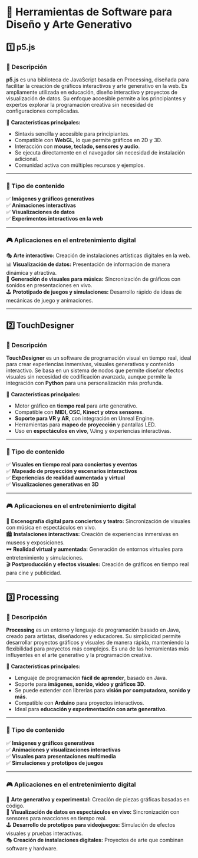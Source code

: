 # 🎨 Herramientas de Software para Diseño y Arte Generativo  

## 1️⃣ p5.js  

### 📝 Descripción  
**p5.js** es una biblioteca de JavaScript basada en Processing, diseñada para facilitar la creación de gráficos interactivos y arte generativo en la web. Es ampliamente utilizada en educación, diseño interactivo y proyectos de visualización de datos. Su enfoque accesible permite a los principiantes y expertos explorar la programación creativa sin necesidad de configuraciones complicadas.  

🔹 **Características principales:**  
- Sintaxis sencilla y accesible para principiantes.  
- Compatible con **WebGL**, lo que permite gráficos en 2D y 3D.  
- Interacción con **mouse, teclado, sensores y audio**.  
- Se ejecuta directamente en el navegador sin necesidad de instalación adicional.  
- Comunidad activa con múltiples recursos y ejemplos.   

---

### 🎨 Tipo de contenido  
✅ **Imágenes y gráficos generativos**  
✅ **Animaciones interactivas**  
✅ **Visualizaciones de datos**  
✅ **Experimentos interactivos en la web**  

---

### 🎮 Aplicaciones en el entretenimiento digital  
🎭 **Arte interactivo:** Creación de instalaciones artísticas digitales en la web.  
📊 **Visualización de datos:** Presentación de información de manera dinámica y atractiva.  
🎵 **Generación de visuales para música:** Sincronización de gráficos con sonidos en presentaciones en vivo.  
🕹️ **Prototipado de juegos y simulaciones:** Desarrollo rápido de ideas de mecánicas de juego y animaciones.  

---

## 2️⃣ TouchDesigner  

### 📝 Descripción  
**TouchDesigner** es un software de programación visual en tiempo real, ideal para crear experiencias inmersivas, visuales generativos y contenido interactivo. Se basa en un sistema de nodos que permite diseñar efectos visuales sin necesidad de codificación avanzada, aunque permite la integración con **Python** para una personalización más profunda.  

🔹 **Características principales:**  
- Motor gráfico en **tiempo real** para arte generativo.  
- Compatible con **MIDI, OSC, Kinect y otros sensores**.  
- **Soporte para VR y AR**, con integración en Unreal Engine.  
- Herramientas para **mapeo de proyección** y pantallas LED.  
- Uso en **espectáculos en vivo**, VJing y experiencias interactivas.   

---

### 🎨 Tipo de contenido  
✅ **Visuales en tiempo real para conciertos y eventos**  
✅ **Mapeado de proyección y escenarios interactivos**  
✅ **Experiencias de realidad aumentada y virtual**  
✅ **Visualizaciones generativas en 3D**  

---

### 🎮 Aplicaciones en el entretenimiento digital  
🎤 **Escenografía digital para conciertos y teatro:** Sincronización de visuales con música en espectáculos en vivo.  
🏙️ **Instalaciones interactivas:** Creación de experiencias inmersivas en museos y exposiciones.  
🕶️ **Realidad virtual y aumentada:** Generación de entornos virtuales para entretenimiento y simulaciones.  
🎬 **Postproducción y efectos visuales:** Creación de gráficos en tiempo real para cine y publicidad.  

---

## 3️⃣ Processing  

### 📝 Descripción  
**Processing** es un entorno y lenguaje de programación basado en Java, creado para artistas, diseñadores y educadores. Su simplicidad permite desarrollar proyectos gráficos y visuales de manera rápida, manteniendo la flexibilidad para proyectos más complejos. Es una de las herramientas más influyentes en el arte generativo y la programación creativa.  

🔹 **Características principales:**  
- Lenguaje de programación **fácil de aprender**, basado en Java.  
- Soporte para **imágenes, sonido, video y gráficos 3D**.  
- Se puede extender con librerías para **visión por computadora, sonido y más**.  
- Compatible con **Arduino** para proyectos interactivos.  
- Ideal para **educación y experimentación con arte generativo**.   

---

### 🎨 Tipo de contenido  
✅ **Imágenes y gráficos generativos**  
✅ **Animaciones y visualizaciones interactivas**  
✅ **Visuales para presentaciones multimedia**  
✅ **Simulaciones y prototipos de juegos**  

---

### 🎮 Aplicaciones en el entretenimiento digital  
🎨 **Arte generativo y experimental:** Creación de piezas gráficas basadas en código.  
📡 **Visualización de datos en espectáculos en vivo:** Sincronización con sensores para reacciones en tiempo real.  
🕹️ **Desarrollo de prototipos para videojuegos:** Simulación de efectos visuales y pruebas interactivas.  
🎭 **Creación de instalaciones digitales:** Proyectos de arte que combinan software y hardware.  
